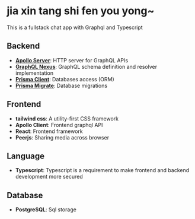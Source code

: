 # jia xin tang shi fen you yong~

This is a fullstack chat app with Graphql and Typescript

## Backend

- [**Apollo Server**](https://github.com/apollographql/apollo-server): HTTP server for GraphQL APIs
- [**GraphQL Nexus**](https://nexusjs.org/docs/): GraphQL schema definition and resolver implementation
- [**Prisma Client**](https://www.prisma.io/docs/concepts/components/prisma-client): Databases access (ORM)
- [**Prisma Migrate**](https://www.prisma.io/docs/concepts/components/prisma-migrate): Database migrations

## Frontend

- **tailwind css**: A utility-first CSS framework
- **Apollo Client**: Frontend graphql API
- **React**: Frontend framework
- **Peerjs**: Sharing media across browser

## Language

- **Typescript**: Typescript is a requirement to make frontend and backend development more secured

## Database

- **PostgreSQL**: Sql storage
